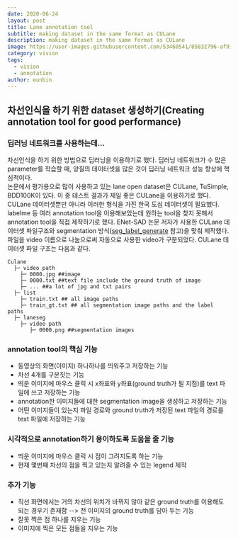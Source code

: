 ```yaml
---
date: 2020-06-24
layout: post
title: Lane annotation tool
subtitle: making dataset in the same format as CULane 
description: making dataset in the same format as CULane
image: https://user-images.githubusercontent.com/53460541/85832796-af914a00-b7cb-11ea-84e0-4e77ce35949c.png
category: vision
tags:
  - vision
  - annotation
author: eunbin
---
```


## 차선인식을 하기 위한 dataset 생성하기(Creating annotation tool for good performance)

### 딥러닝 네트워크를 사용하는데...
차선인식을 하기 위한 방법으로 딥러닝을 이용하기로 했다. 딥러닝 네트워크가 수 많은 parameter를 학습할 때, 양질의 데이터셋을 많은 것이 딥러닝 네트워크 성능 향상에 핵심적이다.  
논문에서 평가용으로 많이 사용하고 있는 lane open dataset은 CULane, TuSimple, BDD100K이 있다. 이 중 테스트 결과가 제일 좋은 CULane을 이용하기로 했다.
CULane 데이터셋뿐만 아니라 이러한 형식을 가진 한국 도심 데이터셋이 필요했다. labelme 등 여러 annotation tool을 이용해보았는데 원하는 tool을 찾지 못해서 annotation tool을 직접 제작하기로 했다.
ENet-SAD 논문 저자가 사용한 CULane 데이터셋 파일구조와 segmentation 방식([seg_label_generate](https://github.com/XingangPan/seg_label_generate) 참고)을 맞춰 제작했다.
파일을 video 이름으로 나눔으로써 자동으로 사용한 video가 구분되었다. CULane 데이터셋 파일 구조는 다음과 같다.
```
Culane
  ├─ video path
    ├─ 0000.jpg ##image
    ├─ 0000.txt ##text file include the ground truth of image
    ├─ ... ##a lot of jpg and txt pairs
  ├─ list
    ├─ train.txt ## all image paths
    ├─ train_gt.txt ## all segmentation image paths and the label paths
  ├─ laneseg
    ├─ video path
       ├─ 0000.png ##segmentation images
```

### annotation tool의 핵심 기능
- 동영상의 화면(이미지) 하나하나를 띄워주고 저장하는 기능
- 차선 4개를 구분짓는 기능
- 띄운 이미지에 마우스 클릭 시 x좌표와 y좌표(ground truth가 될 지점)를 text 파일에 쓰고 저장하는 기능
- annotation한 이미지들에 대한 segmentation image을 생성하고 저장하는 기능
- 어떤 이미지들이 있는지 파일 경로와 ground truth가 저장된 text 파일의 경로를 text 파일에 저장하는 기능

### 시각적으로 annotation하기 용이하도록 도움을 줄 기능
- 띄운 이미지에 마우스 클릭 시 점이 그려지도록 하는 기능
- 현재 몇번째 차선의 점을 찍고 있는지 알려줄 수 있는 legend 제작

### 추가 기능
- 직선 화면에서는 거의 차선의 위치가 바뀌지 않아 같은 ground truth를 이용해도 되는 경우기 존재함 --> 전 이미지의 ground truth를 담아 두는 기능
- 잘못 찍은 점 하나를 지우는 기능
- 이미지에 찍은 모든 점들을 지우는 기능

